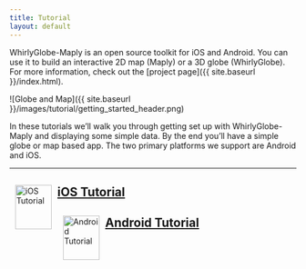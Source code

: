 ```yaml
---
title: Tutorial
layout: default
---
```


WhirlyGlobe-Maply is an open source toolkit for iOS and Android. You can use it to build an interactive 2D map (Maply) or a 3D globe (WhirlyGlobe).  For more information, check out the [project page]({{ site.baseurl }}/index.html).

![Globe and Map]({{ site.baseurl }}/images/tutorial/getting_started_header.png)

In these tutorials we’ll walk you through getting set up with WhirlyGlobe-Maply and displaying some simple data.  By the end you’ll have a simple globe or map based app.  The two primary platforms we support are Android and iOS. 

***

<div class="media">
<a class="media-left" href= "ios/getting_started.html" border="0"><img src= "{{ site.baseurl }}/images/apple_logo_white.png" alt= "iOS Tutorial" align="left" width="64" height="78" style="margin-left:10px;margin-right:10px" /></a>
<div class="media-body">
<a href="ios/getting_started.html"><h2>iOS Tutorial</h2></a>
</div>
</div>

<div class="media">
<a class="media-left" href= "android/getting-started.html" border="0"><img src= "{{ site.baseurl }}/images/android_robot_200.png" alt= "Android Tutorial" align="left" width="64" height="78" style="margin-left:10px;margin-right:10px" /></a>
<div class="media-body">
<a href="android/getting-started.html"><h2>Android Tutorial</h2></a>
</div>
</div>